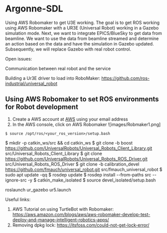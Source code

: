 # Argonne-SDL


Using AWS Robomaker to get U3E working. The goal is to get ROS working using AWS Robomaker with a UR3E (Universal Robot) working in a Gazebo simulation mode. Next, we want to integrate EPICS/BlueSky to get data from beamline. We want to use the data from beamline streamed and determine an action based on the data and have the simulation in Gazebo updated. Subsequently, we will replace Gazebo with real robot control.

Open issues:

Communication between real robot and the service

Building a Ur3E driver to load into RoboMaker: https://github.com/ros-industrial/universal_robot

## Using AWS Robomaker to set ROS environments for Robot development

1. Create a AWS account at [AWS](https://aws.amazon.com) using your email address
2. In the AWS console, click on AWS Robomaker ![images/Robmaker1.png]

```
$ source /opt/ros/<your_ros_version>/setup.bash

```
$ mkdir -p catkin_ws/src && cd catkin_ws
$ git clone -b boost https://github.com/UniversalRobots/Universal_Robots_Client_Library.git src/Universal_Robots_Client_Library
$ git clone https://github.com/UniversalRobots/Universal_Robots_ROS_Driver.git src/Universal_Robots_ROS_Driver
$ git clone -b calibration_devel https://github.com/fmauch/universal_robot.git src/fmauch_universal_robot
$ sudo apt update -qq
$ rosdep update
$ rosdep install --from-paths src --ignore-src -y
$ catkin_make_isolated
$ source devel_isolated/setup.bash


roslaunch ur_gazebo ur5.launch


Useful links:
1. AWS Tutorial on using TurtleBot with Robomaker: https://aws.amazon.com/blogs/aws/aws-robomaker-develop-test-deploy-and-manage-intelligent-robotics-apps/
2. Removing dpkg lock: https://itsfoss.com/could-not-get-lock-error/

